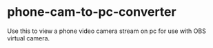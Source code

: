 # phone-cam-to-pc-converter
Use this to view a phone video camera stream on pc for use with OBS virtual camera.
